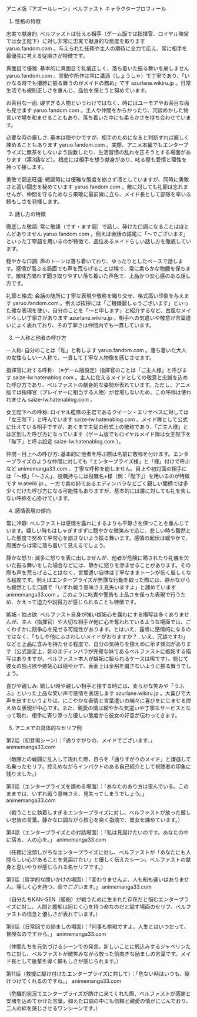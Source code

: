 アニメ版『アズールレーン』ベルファスト キャラクタープロフィール
1. 性格の特徴

忠実で献身的: ベルファストは仕える相手（ゲーム版では指揮官、ロイヤル陣営では女王陛下）に対し非常に忠実で献身的な態度を取ります
yaruo.fandom.com
。与えられた任務や主人の期待に全力で応え、常に相手を最優先に考える従順さが特徴です。

真面目で優雅: 基本的に真面目で礼儀正しく、落ち着いた振る舞いを崩しません
yaruo.fandom.com
。言動や所作は常に瀟洒（しょうしゃ）で丁寧であり、「いかなる時でも優雅に振る舞うのがメイドの務め」です
azurlane.wikiru.jp
。日常生活でも規則正しさを重んじ、品位を保とうと努めています。

お茶目な一面: 硬すぎる人物というわけではなく、時にはユーモアやお茶目な面も見せます
yaruo.fandom.com
。主人や仲間をからかったり、冗談めかした物言いで場を和ませることもあり、落ち着いた中にも柔らかさを持ち合わせています。

必要な時の厳しさ: 基本は穏やかですが、相手のためになると判断すれば厳しく諫めることもあります
yaruo.fandom.com
。実際、アニメ本編でもエンタープライズに無茶をしないよう説教したり、生活習慣の乱れを正そうとする場面があります（第3話など）。根底には相手を想う献身があり、叱る際も愛情と理性を持って接します。

勇敢で闘志旺盛: 戦闘時には優雅な態度を崩さず凛としていますが、同時に勇敢さと高い闘志を秘めています
yaruo.fandom.com
。敵に対しても礼節は忘れませんが、仲間を守るためなら果敢に最前線に立ち、メイド長として部隊を率いる頼もしさを発揮します。

2. 話し方の特徴

徹底した敬語: 常に敬語（です・ます調）で話し、砕けた口調になることはほとんどありません
yaruo.fandom.com
。例えば会話の語尾に「〜でございます」といった丁寧語を用いるのが特徴で、品位あるメイドらしい話し方を徹底しています。

穏やかな口調: 声のトーンは落ち着いており、ゆったりとしたペースで話します。感情が高ぶる局面でも声を荒らげることは稀で、常に柔らかな物腰を保ちます。敵味方問わず聞き取りやすい落ち着いた声色で、上品かつ安心感のある話し方です。

礼節と格式: 会話の随所に丁寧な表現や敬称を織り交ぜ、格式高い印象を与えます
yaruo.fandom.com
。例えば挨拶には「ご機嫌麗しゅうございます」といった雅な表現を使い、自分のことを「～と申します」と紹介するなど、古風なメイドらしい丁寧さがあります
azurlane.wikiru.jp
。相手への気遣いや敬意が言葉遣いによく表れており、その丁寧さは仲間内でも一貫しています。

3. 一人称と他者の呼び方

一人称: 自分のことは「私」と称します
yaruo.fandom.com
。落ち着いた大人の女性らしい一人称で、一貫して丁寧な人物像を感じさせます。

指揮官に対する呼称: （※ゲーム版設定）指揮官のことは「ご主人様」と呼びます
saize-lw.hatenablog.com
。主人に仕えるメイドとしての敬意と忠誠を込めた呼び方であり、ベルファストの献身的な姿勢が表れています。ただし、アニメ版では指揮官（プレイヤーに相当する人物）が登場しないため、この呼称は使われません
saize-lw.hatenablog.com
。

女王陛下への呼称: ロイヤル艦隊の主君であるクイーン・エリザベスに対しては「女王陛下」と呼んでいます
saize-lw.hatenablog.com
。メイド隊として公式に仕えている相手ですが、あくまで主従の形式上の敬称であり、「ご主人様」とは区別した呼び方になっています（ゲーム版でもロイヤルメイド隊は女王陛下を「陛下」と呼ぶ設定
saize-lw.hatenablog.com
）。

仲間・目上への呼び方: 基本的に他者を呼ぶ際は名前に敬称を付けます。エンタープライズのような仲間に対しても「エンタープライズ様」と「様」付けで呼ぶなど
animemanga33.com
、丁寧な呼称を崩しません。目上や初対面の相手には「〜様」「〜さん」、役職持ちには役職名+様（例：「陛下」）を用いるのが特徴です
w.atwiki.jp
。一方で実の姉であるエディンバラなどごく親しい間柄では多少くだけた呼び方になる可能性もありますが、基本的には誰に対しても礼を失しない呼称を心掛けています。

4. 感情表現の傾向

常に冷静: ベルファストは感情を露わにするよりも平静さを保つことを重んじています。嬉しい時もはしゃぎすぎずに穏やかな微笑みで応じ、悲しい時も毅然とした態度で努めて平常心を崩さないよう振る舞います。感情の起伏は緩やかで、周囲からは常に落ち着いて見えるでしょう。

静かな怒り: 滅多に怒りを表に出しませんが、他者が危険に晒されたり礼儀を欠いた振る舞いをした場合などには、静かに怒りを滲ませることがあります。その際も声を荒らげることはなく、言葉遣い自体は丁寧なままトーンが低く厳しくなる程度です。例えばエンタープライズが無謀な行動を取った際には、静かながらも毅然とした口調で「いずれ戦う意味さえ見失いますよ」と諫めています
animemanga33.com
。このように叱責や警告も上品さを保った表現で行うため、かえって迫力や説得力が感じられることも特徴です。

嫉妬・独占欲: ベルファスト自身が強い嫉妬心を露わにする描写は多くありませんが、主人（指揮官）や大切な相手が他に心を奪われているような場面では、ごくわずかに競争心を見せる可能性があります。とはいえ、露骨に感情的になるのではなく、「もしや他にふさわしいメイドがおりますか？…いえ、冗談ですわ」などと上品に含みを持たせる程度で、自分の気持ちを控えめに示す傾向があります（公式設定上、姉のエディンバラが完璧な妹であるベルファストに嫉妬する描写はありますが、ベルファスト本人が嫉妬に駆られるケースは稀です）。総じて彼女の独占欲や嫉妬心は穏やかで、表面上は余裕を崩さないように振る舞うでしょう。

喜びや親しみ: 嬉しい時や親しい相手と接する時には、柔らかな笑みや「うふふ」といった上品な笑い声で感情を表現します
azurlane.wikiru.jp
。大喜びで大声を出すというよりは、にこやかな表情と言葉遣いの端々に喜びをにじませる控えめな表現が中心です。また、親愛の情は細やかな気遣いや丁寧なサービスとなって現れ、相手に寄り添った優しい態度から彼女の好意が伝わってきます。

5. アニメでの具体的なセリフ例

第2話（初登場シーン）：「通りすがりの、メイドでございます。」
animemanga33.com

（敵陣との戦闘に乱入して現れた際、自らを「通りすがりのメイド」と謙遜して名乗ったセリフ。控えめながらインパクトのある自己紹介として視聴者の印象に残りました。）

第3話（エンタープライズを諫める場面）：「あなたのあり方は歪んでいる。このままでは、いずれ戦う意味さえ、見失ってしまうでしょう。」
animemanga33.com

（戦うことに執着しすぎるエンタープライズに対し、ベルファストが放った厳しい忠告の言葉。静かな口調ながら核心を突く指摘で、彼女を諫めています。）

第4話（エンタープライズとの対話場面）：「私は見届けたいのです。あなたの中に宿る、人の心を。」
animemanga33.com

（任務に没頭しがちなエンタープライズに対し、ベルファストが「あなたにも人間らしい心があることを見届けたい」と優しく伝えたシーン。ベルファストの献身と思いやりが感じられる名セリフです。）

第5話（哲学的な問いかけの場面）：「変わりませんよ、人も船も違いはありません。等しく心を持つ、命でございます。」
animemanga33.com

（自分たちKAN-SEN（艦船）が戦うために生まれた存在だと悩むエンタープライズに対し、人間と艦船は同じく心を持つ命なのだと諭す場面のセリフ。ベルファストの信念と優しさが表れています。）

第6話（日常回での励ましの場面）：「何事も挑戦ですよ。人生とはいつだって、冒険なのですから。」
animemanga33.com

（仲間たちを元気づけるシーンでの発言。新しいことに尻込みするジャベリンたちに対し、ベルファストが微笑みながら放った前向きな励ましの言葉です。メイド長として後輩を導く頼もしさが感じられます。）

第11話（救援に駆け付けたエンタープライズに対して）：「危ない時はいつも、駆けつけてくれるのですね。」
animemanga33.com

（危機的状況でエンタープライズが助けに来てくれた際、ベルファストが感謝と安堵を込めてかけた言葉。抑えた口調の中にも信頼と親愛の情がにじんでおり、二人の絆を感じさせるワンシーンです。）
